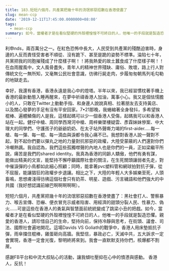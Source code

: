 ```yaml
---
title: 183.短短六個月，共產黨把幾十年的流氓邪惡招數在香港使盡了
slug: mean-ccp
date: '2019-12-11T17:45:00.0000000+08:00'
tags:
  - mean-ccp
summary: 如今，當權者才是在看似堅硬的外殼裡惶惶不可終日的人，他唯一的手段就是製造恐懼。
---
```

利申nds，兩百萬分之一。在紅色恐怖中長大，人民受到共產黨的殘酷迫害時，身邊的人反而責怪受害者不順從、沒有跪下、甚至是跪的姿勢不標準。淪陷七十年，共黨把我的同胞摧殘成了什麼樣子啊！！將我熱愛的故土蠶食成了什麼樣子啊！！在血雨腥風中，文人風骨盡失，青年人的精神世界殘缺、庸俗、敗壞，路上行人對傳統文化一無所知，又毫無公民社會意識，彷彿行屍走肉，步履匆匆朝馬列毛勾勒的地獄走去。



幸好，我還有香港，香港永遠是我心中的燈塔。半年以來，我已經習慣枕著手機上香港的最新動態入睡再醒來，在夢中祈禱香港人加油，萬事小心。我又是個怯懦膽小的人，只敢在Twitter上動動手指、和身邊人說說真相、拉著朋友去支持黃店、以及關心發夢的手足有沒有平安回家。7•21那晚，我蜷縮著全身發抖，多希望挨棍棒、遍體鱗傷的人是我，這樣起碼可以少一個香港人受傷，起碼我可以和香港人站在一起。健仔中槍、周同學西灣河中槍、周梓樂墜樓疑雲、彥霖妹妹慘案、中大理大的同學們、守護孩子的爺爺奶奶、在太子站外聲嘶力竭的first-aider.....每一槍、每一彈、每一棍、每一滴血與淚都令我心痛不已。我想對香港人說一聲對不起，對不起你們要以彈丸之地的力量對抗邪惡的政權，大陸受蒙蔽的人們還對你們冷嘲熱諷。我自認為，我們這些孤獨噤聲的內地人也是你們的一員，正如梁繼平所說，痛苦是我們的shared identity。我真為香港的同齡人驕傲，他們有勇有謀，能做出精美的文宣，能堅持不懈呼籲國際社會的關注，在生死關頭讓弱者先走，對中催淚彈的小鳥都如此細心照顧；同時，能拿著pvc塑料管和網球拍對抗子彈，從不屈服，能讓猖狂的政權步步退讓。相比之下，大陸的年輕人大多娛樂至死，人頭畜鳴，思想膚淺得彷彿這個社會只有奶茶、明星、遊戲、污言穢語和他們強大的中共國（我好想認識前線巴啊啊啊啊啊）。



短短六個月，共產黨把幾十年的流氓邪惡招數在香港使盡了：黑社會打人、警察暴力、喉舌宣傳、恐嚇、便衣冒充示威者陷害、用經濟的甜頭分裂人民、性暴力、偽火......可是這些在香港人的勇氣與智慧面前統統變成了跳梁小丑的把戲。如今，當權者才是在看似堅硬的外殼裡惶惶不可終日的人，他唯一的手段就是製造恐懼。親愛的香港人，請珍惜自己的生命，堅持向前，保持冷靜與思考，在街頭、議會、司法、國際社會遍地開花。這場Davids VS Goliath的戰爭中，香港人用床墊抵抗子彈，雨傘擋住棍棒，雞蛋砸向高牆。我堅信，暴政必亡，天滅中共，五大訴求一定會實現，香港一定會光復，黎明終將來到。我會一直默默支持你們，核爆都不割蓆。



感謝FB平台和中流大叔貼心的活動，讓我傾吐壓抑在心中的憤懣與感動。 香港人，反抗！
